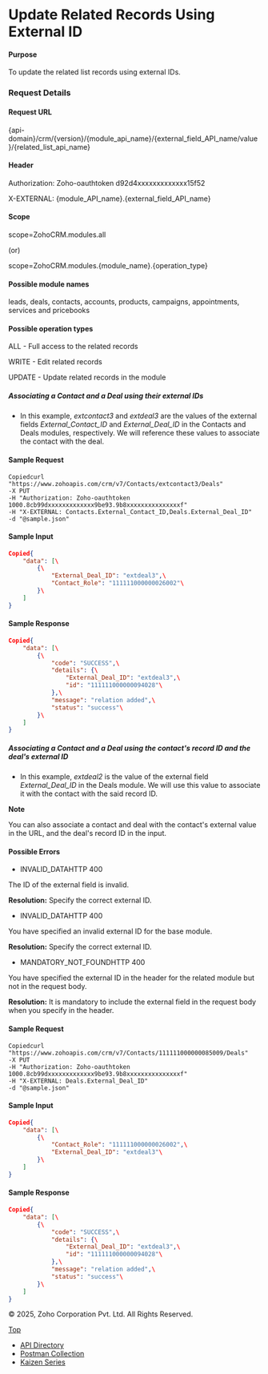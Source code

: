 
# Update Related Records Using External ID

#### Purpose

To update the related list records using external IDs.

### Request Details

#### Request URL

{api-domain}/crm/{version}/{module\_api\_name}/{external\_field\_API\_name/value}/{related\_list\_api\_name}

#### Header

Authorization: Zoho-oauthtoken d92d4xxxxxxxxxxxxx15f52

X-EXTERNAL: {module\_API\_name}.{external\_field\_API\_name}

#### Scope

scope=ZohoCRM.modules.all

(or)

scope=ZohoCRM.modules.{module\_name}.{operation\_type}

#### Possible module names

leads, deals, contacts, accounts, products, campaigns, appointments, services and pricebooks

#### Possible operation types

ALL - Full access to the related records

WRITE - Edit related records

UPDATE - Update related records in the module

##### Associating a Contact and a Deal using their external IDs

- In this example, _extcontact3_ and _extdeal3_ are the values of the external fields _External\_Contact\_ID_ and _External\_Deal\_ID_ in the Contacts and Deals modules, respectively. We will reference these values to associate the contact with the deal.


#### Sample Request

``` curl
Copiedcurl "https://www.zohoapis.com/crm/v7/Contacts/extcontact3/Deals"
-X PUT
-H "Authorization: Zoho-oauthtoken 1000.8cb99dxxxxxxxxxxxxx9be93.9b8xxxxxxxxxxxxxxxf"
-H "X-EXTERNAL: Contacts.External_Contact_ID,Deals.External_Deal_ID"
-d "@sample.json"
```

#### Sample Input

``` json
Copied{
    "data": [\
        {\
            "External_Deal_ID": "extdeal3",\
            "Contact_Role": "111111000000026002"\
        }\
    ]
}
```

#### Sample Response

``` json
Copied{
    "data": [\
        {\
            "code": "SUCCESS",\
            "details": {\
                "External_Deal_ID": "extdeal3",\
                "id": "111111000000094028"\
            },\
            "message": "relation added",\
            "status": "success"\
        }\
    ]
}
```

##### Associating a Contact and a Deal using the contact's record ID and the deal's external ID

- In this example, _extdeal2_ is the value of the external field _External\_Deal\_ID_ in the Deals module. We will use this value to associate it with the contact with the said record ID.


**Note**

You can also associate a contact and deal with the contact's external value in the URL, and the deal's record ID in the input.

#### Possible Errors

- INVALID\_DATAHTTP 400



The ID of the external field is invalid.

**Resolution:** Specify the correct external ID.

- INVALID\_DATAHTTP 400



You have specified an invalid external ID for the base module.

**Resolution:** Specify the correct external ID.

- MANDATORY\_NOT\_FOUNDHTTP 400



You have specified the external ID in the header for the related module but not in the request body.

**Resolution:** It is mandatory to include the external field in the request body when you specify in the header.


#### Sample Request

``` curl
Copiedcurl "https://www.zohoapis.com/crm/v7/Contacts/111111000000085009/Deals"
-X PUT
-H "Authorization: Zoho-oauthtoken 1000.8cb99dxxxxxxxxxxxxx9be93.9b8xxxxxxxxxxxxxxxf"
-H "X-EXTERNAL: Deals.External_Deal_ID"
-d "@sample.json"
```

#### Sample Input

``` json
Copied{
    "data": [\
        {\
            "Contact_Role": "111111000000026002",\
            "External_Deal_ID": "extdeal3"\
        }\
    ]
}
```

#### Sample Response

``` json
Copied{
    "data": [\
        {\
            "code": "SUCCESS",\
            "details": {\
                "External_Deal_ID": "extdeal3",\
                "id": "111111000000094028"\
            },\
            "message": "relation added",\
            "status": "success"\
        }\
    ]
}
```

© 2025, Zoho Corporation Pvt. Ltd. All Rights Reserved.

[Top](https://www.zoho.com/crm/developer/docs/api/v7/update-related-records-ext.html#top)

- [API Directory](https://www.zoho.com/crm/developer/docs/api-directory.html?source_from=qlink_)
- [Postman Collection](https://www.postman.com/zohocrmdevelopers/workspace/zoho-crm-developers/overview?source_from=qlink_)
- [Kaizen Series](https://www.zoho.com/crm/developer/docs/kaizen-series-directory.html?source_from=qlink_)